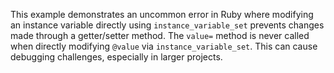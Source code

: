 This example demonstrates an uncommon error in Ruby where modifying an instance variable directly using `instance_variable_set` prevents changes made through a getter/setter method.  The `value=` method is never called when directly modifying `@value` via `instance_variable_set`. This can cause debugging challenges, especially in larger projects.